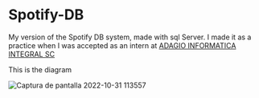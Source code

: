 # Spotify-DB
My version of the Spotify DB system, made with sql Server.
I made it as a practice when I was accepted as an intern at [ADAGIO INFORMATICA INTEGRAL SC](https://adagio.com.mx/)


This is the diagram

![Captura de pantalla 2022-10-31 113557](https://user-images.githubusercontent.com/54252231/199073485-a317faf9-ea69-47d3-97b0-2bc85903560d.png)
